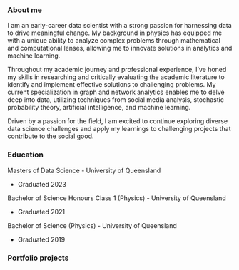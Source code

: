 
### About me

I am an early-career data scientist with a strong passion for harnessing data to drive meaningful change. My background in physics has equipped me with a unique ability to analyze complex problems through mathematical and computational lenses, allowing me to innovate solutions in analytics and machine learning.

Throughout my academic journey and professional experience, I’ve honed my skills in researching and critically evaluating the academic literature to identify and implement effective solutions to challenging problems. My current specialization in graph and network analytics enables me to delve deep into data, utilizing techniques from social media analysis, stochastic probability theory, artificial intelligence, and machine learning.

Driven by a passion for the field, I am excited to continue exploring diverse data science challenges and apply my learnings to challenging projects that contribute to the social good.

### Education
Masters of Data Science - University of Queensland
- Graduated 2023

Bachelor of Science Honours Class 1 (Physics) - University of Queensland
- Graduated 2021

Bachelor of Science (Physics) - University of Queensland
- Graduated 2019

### Portfolio projects

